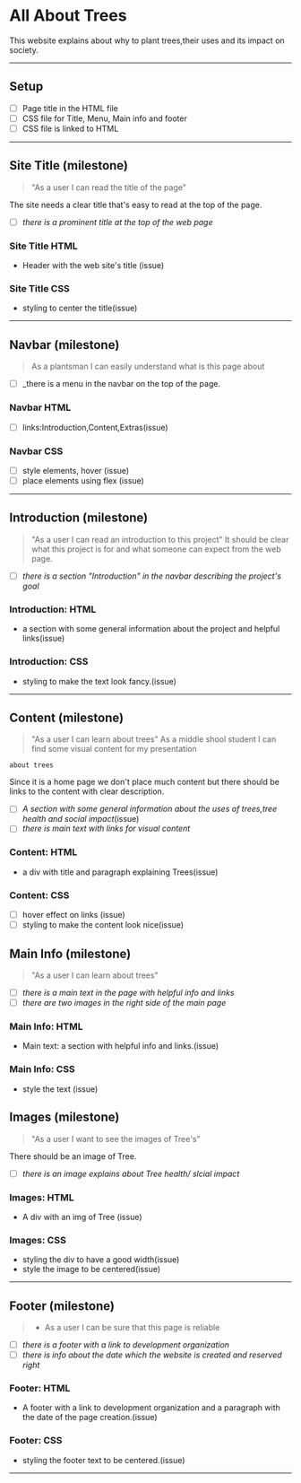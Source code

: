 # All About Trees

<!---only `must have` user stories need to be in the development strategy --->

This website explains about why to plant trees,their uses and its impact on
society.

---

## Setup

- [ ] Page title in the HTML file
- [ ] CSS file for Title, Menu, Main info and footer
- [ ] CSS file is linked to HTML

---

<!--
  all issues for this user story have a `for: site title` label

  this section can be copy-pasted into an issue on the project board

  you can add more labels to these issues (`html`, `css`, `documentation`, ...)
-->

<!-- issue title -->

## Site Title (milestone)

<!-- user story -->

> "As a user I can read the title of the page"

<!-- detailed description -->

The site needs a clear title that's easy to read at the top of the page.

<!-- acceptance criteria -->

- [ ] _there is a prominent title at the top of the web page_

<!-- code you think you will need -->

### Site Title HTML

- Header with the web site's title (issue)

### Site Title CSS

- styling to center the title(issue)

---

## Navbar (milestone)

> As a plantsman I can easily understand what is this page about

- [ ] \_there is a menu in the navbar on the top of the page.

### Navbar HTML

-[ ] links:Introduction,Content,Extras(issue)

### Navbar CSS

- [ ] style elements, hover (issue)
- [ ] place elements using flex (issue)

---

## Introduction (milestone)

> "As a user I can read an introduction to this project" It should be clear what
> this project is for and what someone can expect from the web page.

- [ ] _there is a section "Introduction" in the navbar describing the project's
      goal_

### Introduction: HTML

- a section with some general information about the project and helpful
  links(issue)

### Introduction: CSS

- styling to make the text look fancy.(issue)

---

## Content (milestone)

> "As a user I can learn about trees" As a middle shool student I can find some
> visual content for my presentation

    about trees

Since it is a home page we don't place much content but there should be links to
the content with clear description.

- [ ] _A section with some general information about the uses of trees,tree
      health and social impact_(issue)
- [ ] _there is main text with links for visual content_

### Content: HTML

- a div with title and paragraph explaining Trees(issue)

### Content: CSS

- [ ] hover effect on links (issue)
- [ ] styling to make the content look nice(issue)

<!--## Extra Info (milestone)

> "As a user I can learn even more about trees" Some more links for students who
> want to go beyond the basics.

- [ ] _there is an aside with links for further reading_

### Extra Info: HTML

- An aside with links for digging deeper, some helpful text and a reference link
  (issue)

### Extra Info: CSS

- styling to position the aside (issue)
- styling to style the text (issue)
-->

## Main Info (milestone)

> "As a user I can learn about trees"

- [ ] _there is a main text in the page with helpful info and links_
- [ ] _there are two images in the right side of the main page_

### Main Info: HTML

- Main text: a section with helpful info and links.(issue)

### Main Info: CSS

- style the text (issue)

## Images (milestone)

> "As a user I want to see the images of Tree's"

There should be an image of Tree.

- [ ] _there is an image explains about Tree health/ slcial impact_

### Images: HTML

- A div with an img of Tree (issue)

### Images: CSS

- styling the div to have a good width(issue)
- style the image to be centered(issue)

---

## Footer (milestone)

> - As a user I can be sure that this page is reliable

- [ ] _there is a footer with a link to development organization_
- [ ] _there is info about the date which the website is created and reserved
      right_

### Footer: HTML

- A footer with a link to development organization and a paragraph with the date
  of the page creation.(issue)

### Footer: CSS

- styling the footer text to be centered.(issue)

---
